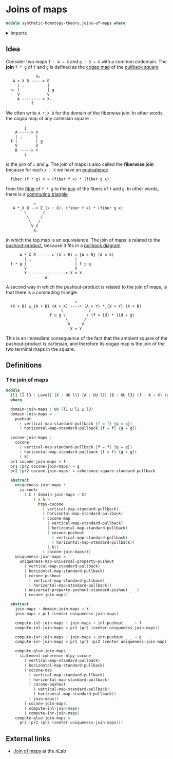 # Joins of maps

```agda
module synthetic-homotopy-theory.joins-of-maps where
```

<details><summary>Imports</summary>

```agda
open import foundation.contractible-types
open import foundation.dependent-pair-types
open import foundation.function-types
open import foundation.homotopies
open import foundation.standard-pullbacks
open import foundation.universe-levels

open import synthetic-homotopy-theory.cocones-under-span-diagrams
open import synthetic-homotopy-theory.pushouts
open import synthetic-homotopy-theory.universal-property-pushouts
```

</details>

## Idea

Consider two maps `f : A → X` and `g : B → X` with a common codomain. The
**join** `f * g` of `f` and `g` is defined as the
[cogap map](synthetic-homotopy-theory.pushouts.md) of the
[pullback square](foundation.pullbacks.md)

```text
             π₂
   A ×_X B -----> B
     | ⌟          |
  π₁ |            | g
     V            V
     A ---------> X.
           f
```

We often write `A *_X B` for the domain of the fiberwise join. In other words,
the cogap map of any cartesian square

```text
        j
    A -----> X
    | ⌟      |
  f |        | g
    V        V
    B -----> Y
        i
```

is the join of `i` and `g`. The join of maps is also called the **fiberwise
join** because for each `x : X` we have an
[equivalence](foundation-core.equivalences.md)

```text
  fiber (f * g) x ≃ (fiber f x) * (fiber g x)
```

from the [fiber](foundation-core.fibers-of-maps.md) of `f * g` to the
[join](synthetic-homotopy-theory.joins-of-types.md) of the fibers of `f` and
`g`. In other words, there is a
[commuting triangle](foundation.commuting-triangles-of-maps.md)

```text
            ≃
   A *_X B --> Σ (x : X), (fiber f x) * (fiber g x)
        \       /
         \     /
          \   /
           V V
            X.
```

in which the top map is an equivalence. The join of maps is related to the
[pushout-product](synthetic-homotopy-theory.pushout-products.md), because it
fits in a [pullback diagram](foundation.pullbacks.md)

```text
      A *_X B ------> (X × B) ⊔_{A × B} (A × X)
        | ⌟                   |
  f * g |                     | f □ g
        V                     V
        X ----------------> X × X.
                 Δ
```

A second way in which the pushout-product is related to the join of maps, is
that there is a commuting triangle

```text
                              ≃
  (X × B) ⊔_{A × B} (A × X) ----> (A × Y) *_{X × Y} (X × B)
                        \           /
                   f □ g \         / (f × id) * (id × g)
                          \       /
                           V     V
                            X × Y
```

This is an immediate consequence of the fact that the ambient square of the
pushout-product is cartesian, and therefore its cogap map is the join of the two
terminal maps in the square.

## Definitions

### The join of maps

```agda
module _
  {l1 l2 l3 : Level} {X : UU l1} {A : UU l2} {B : UU l3} (f : A → X) (g : B → X)
  where

  domain-join-maps : UU (l1 ⊔ l2 ⊔ l3)
  domain-join-maps =
    pushout
      ( vertical-map-standard-pullback {f = f} {g = g})
      ( horizontal-map-standard-pullback {f = f} {g = g})

  cocone-join-maps :
    cocone
      ( vertical-map-standard-pullback {f = f} {g = g})
      ( horizontal-map-standard-pullback {f = f} {g = g})
      ( X)
  pr1 cocone-join-maps = f
  pr1 (pr2 cocone-join-maps) = g
  pr2 (pr2 cocone-join-maps) = coherence-square-standard-pullback

  abstract
    uniqueness-join-maps :
      is-contr
        ( Σ ( domain-join-maps → X)
            ( λ h →
              htpy-cocone
                ( vertical-map-standard-pullback)
                ( horizontal-map-standard-pullback)
                ( cocone-map
                  ( vertical-map-standard-pullback)
                  ( horizontal-map-standard-pullback)
                  ( cocone-pushout
                    ( vertical-map-standard-pullback)
                    ( horizontal-map-standard-pullback))
                  ( h))
                ( cocone-join-maps)))
    uniqueness-join-maps =
      uniqueness-map-universal-property-pushout
        ( vertical-map-standard-pullback)
        ( horizontal-map-standard-pullback)
        ( cocone-pushout
          ( vertical-map-standard-pullback)
          ( horizontal-map-standard-pullback))
        ( universal-property-pushout-standard-pushout _ _)
        ( cocone-join-maps)

  abstract
    join-maps : domain-join-maps → X
    join-maps = pr1 (center uniqueness-join-maps)

    compute-inl-join-maps : join-maps ∘ inl-pushout _ _ ~ f
    compute-inl-join-maps = pr1 (pr2 (center uniqueness-join-maps))

    compute-inr-join-maps : join-maps ∘ inr-pushout _ _ ~ g
    compute-inr-join-maps = pr1 (pr2 (pr2 (center uniqueness-join-maps)))

    compute-glue-join-maps :
      statement-coherence-htpy-cocone
        ( vertical-map-standard-pullback)
        ( horizontal-map-standard-pullback)
        ( cocone-map
          ( vertical-map-standard-pullback)
          ( horizontal-map-standard-pullback)
          ( cocone-pushout
            ( vertical-map-standard-pullback)
            ( horizontal-map-standard-pullback))
          ( join-maps))
        ( cocone-join-maps)
        ( compute-inl-join-maps)
        ( compute-inr-join-maps)
    compute-glue-join-maps =
      pr2 (pr2 (pr2 (center uniqueness-join-maps)))
```

## External links

- [Join of maps](https://ncatlab.org/nlab/show/join+of+maps) at the $n$Lab
